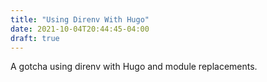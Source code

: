 ```yaml
---
title: "Using Direnv With Hugo"
date: 2021-10-04T20:44:45-04:00
draft: true
---
```


A gotcha using direnv with Hugo and module replacements.
